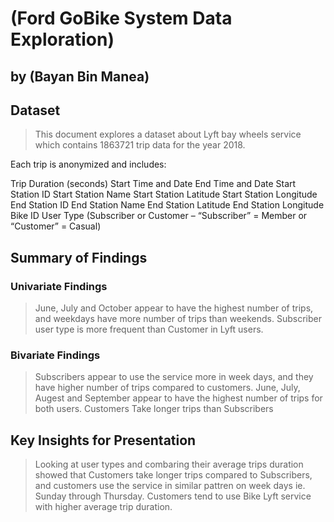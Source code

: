 # (Ford GoBike System Data Exploration)
## by (Bayan Bin Manea)


## Dataset

> This document explores a dataset about Lyft bay wheels service which contains 1863721 trip data for the year 2018.

Each trip is anonymized and includes:

Trip Duration (seconds)
Start Time and Date
End Time and Date
Start Station ID
Start Station Name
Start Station Latitude
Start Station Longitude
End Station ID
End Station Name
End Station Latitude
End Station Longitude
Bike ID
User Type (Subscriber or Customer – “Subscriber” = Member or “Customer” = Casual)


## Summary of Findings
### Univariate Findings
> June, July and October appear to have the highest number of trips, and weekdays have more number of trips than weekends. Subscriber user type is more frequent than Customer in Lyft users.
### Bivariate Findings 
> Subscribers appear to use the service more in week days, and they have higher number of trips compared to customers.
>June, July, Augest and September appear to have the highest number of trips for both users. 
>Customers Take longer trips than Subscribers 


## Key Insights for Presentation

> Looking at user types and combaring their average trips duration showed that Customers take longer trips compared to Subscribers, and customers use the service in similar pattren on week days ie. Sunday through Thursday.
> Customers tend to use Bike Lyft service with higher average trip duration.